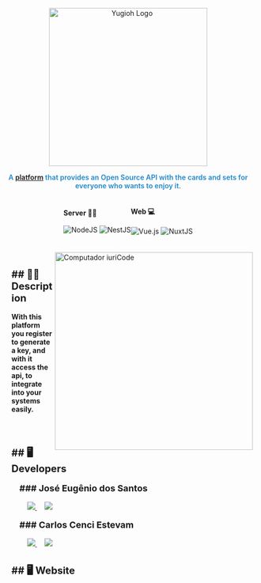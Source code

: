 <p align="center">
    <a href="https://www.pngkit.com/view/u2q8r5r5u2o0t4i1_yugioh-logo-yu-gi-oh-png/" target="_blank">
      <img src="https://www.pngkit.com/png/full/71-713310_yugioh-logo-yu-gi-oh-png.png" width="320" alt="Yugioh Logo" /> 
    </a>
  </p>

  <div style="text-align: center;">
    <span style="font-weight: 600; color: #2087CB;">
          A <a href="http://nodejs.org" target="_blank">platform</a> that provides an Open Source API with the cards and sets for everyone who wants to enjoy it.
    </span>
  </div>

  <br>
  <br>

  
  <div style="display: flex; align-items: center; justify-content: center;">
    <div>
        <div><strong> Server 👨‍🏭 </strong></div>
        <br>
        <div>
            <img alt="NodeJS" src="https://img.shields.io/badge/node.js%20-%2343853D.svg?&style=for-the-badge&logo=node.js&logoColor=white"/>
            <img alt="NestJS" src="https://img.shields.io/badge/nestjs%20-%23E0234E.svg?&style=for-the-badge&logo=nestjs&logoColor=white" />
        </div>
    </div>
    <br>
    <div>
        <div><strong> Web 💻 </strong></div>
        <br>
        <div>
            <img alt="Vue.js" src="https://img.shields.io/badge/vuejs%20-%2335495e.svg?&style=for-the-badge&logo=vue.js&logoColor=%234FC08D"/>
            <img alt="NuxtJS" src="https://img.shields.io/badge/NuxtJS-2F495E.svg?&style=for-the-badge&logo=nuxt.js&logoColor=white"/>
        </div>
    </div>
  </div>
  <br>
  <br>
  <div>
    <img src="https://raw.githubusercontent.com/MicaelliMedeiros/micaellimedeiros/master/image/computer-illustration.png" min-width="400px" max-width="400px" width="400px" align="right" alt="Computador iuriCode">
  </div> 
  <br >
  <div style="padding: 1rem">
    <div>
        <strong style="font-size: 20px;">## 👨‍💻 Description</strong>
        <br>
        <br>
        <strong>With this platform you register to generate a key, and with it access the api, to integrate into your systems easily. </strong>
    </div>
    <br >
    <br >
    <div style="margin-top: 2rem;">
        <strong style="font-size: 20px;">## 🖥 Developers</strong>
        <br>
        <br>
        <div style="margin-left: 1rem; font-size: 18px;"><strong>### José Eugênio dos Santos</strong></div>
        <br>
        <sub style="margin-left: 1rem;">
        <a  style="margin-left: 1rem;" href="https://www.linkedin.com/in/j-eugenio/" target="_blank">
            <img src="https://img.shields.io/badge/linkedin-%230077B5.svg?&style=for-the-badge&logo=linkedin&logoColor=white&theme=dark" />
        </a> 
        <a  style="margin-left: 1rem;" href="https://github.com/J-Eugenio" target="_blank">
            <img src="https://img.shields.io/badge/Github-black?&style=for-the-badge&logo=Github&logoColor=white&theme=dark">
        </a>
        </sub>
        <br>
        <br>
        <div style="margin-left: 1rem; font-size: 18px;"><strong>### Carlos Cenci Estevam</strong></div>
        <br>
        <sub  style="margin-left: 1rem;">
            <a style="margin-left: 1rem;" href="https://www.linkedin.com/in/carlos-cenci-5771921b1/" target="_blank">
                <img src="https://img.shields.io/badge/linkedin-%230077B5.svg?&style=for-the-badge&logo=linkedin&logoColor=white&theme=dark" />
            </a> 
            <a  style="margin-left: 1rem;" href="https://github.com/carloscenci" target="_blank">
                <img src="https://img.shields.io/badge/Github-black?&style=for-the-badge&logo=Github&logoColor=white&theme=dark">
            </a> 
        </sub>
    </div>
    <div style="margin-top: 2rem;">
        <strong style="font-size: 20px;">## 🖥 Website</strong>
    </div>
  </div>

  
